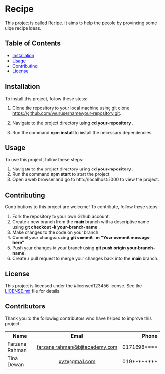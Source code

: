 
# Recipe

This project is called Recipe. It aims to help the people by provinding some uiqe recipe Ideas.


## Table of Contents

- <a href="https://example.com" style="text-decoration: underline; color: blue;">Installation</a>
- <a href="https://example.com" style="text-decoration: underline; color: blue;">Usage</a>
- <a href="https://example.com" style="text-decoration: underline; color: blue;">Contributing</a>
- <a href="https://example.com" style="text-decoration: underline; color: blue;">License</a>

## Installation

To install this project, follow these steps:

1. Clone the repository to your local machine using git clone
https://github.com/yourusername/your-repository.git.

2. Navigate to the project directory using <b> cd your-repository </b>.

3. Run the command <b> npm install </b> to install the necessary dependencies.

## Usage


To use this project, follow these steps:


1. Navigate to the project directory using <b>cd your-repository </b>.
2. Run the command <b> npm start </b> to start the project.
3. Open a web browser and go to http://localhost:3000 to view the project.


## Contributing

Contributions to this project are welcome! To contribute, follow these steps:

1. Fork the repository to your own Github account.
2. Create a new branch from the <b>main </b> branch with a descriptive name using <b> git
checkout -b your-branch-name </b>.
3. Make changes to the code on your branch.
4. Commit your changes using <b> git commit -m "Your commit message here" </b>.
5. Push your changes to your branch using <b> git push origin your-branch-name </b>.
6. Create a pull request to merge your changes back into the <b> main </b> branch.


## License


This project is licensed under the #licensed123456 license. See the <a href="https://example.com" style="text-decoration: underline; color: blue;">LICENSE.md</a>
file for details.



## Contributors

Thank you to the following contributors who have helped to improve this project:


| Name        | Email           | Phone  |
| ------------- |:-------------:| -----:|
| Farzana Rahman      | farzana.rahman@bjitacademy.com | 0171698**** |
| Tina Dewan      | xyz@gmail.com      |   019******** |

[1]: https://github.com/adam-p/markdown-here/wiki/Markdown-Here-Cheatsheet



